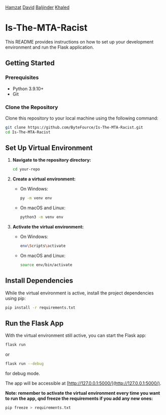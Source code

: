 [Hamzat](https://www.linkedin.com/in/hamzat-olowu-abb474208/)  [David]()  [Baljinder](https://www.linkedin.com/in/baljinder-hothi/) [Khaled](https://www.linkedin.com/in/khaled-ahmed1/)

# Is-The-MTA-Racist

This README provides instructions on how to set up your development environment and run the Flask application.

## Getting Started

### Prerequisites

- Python 3.9.10+
- Git

### Clone the Repository

Clone this repository to your local machine using the following command:

```sh
git clone https://github.com/ByteFource/Is-The-MTA-Racist.git
cd Is-The-MTA-Racist
```

## Set Up Virtual Environment

1. **Navigate to the repository directory:**

   ```sh
   cd your-repo
   ```

2. **Create a virtual environment:**

   - On Windows:

     ```sh
     py -m venv env
     ```

   - On macOS and Linux:

     ```sh
     python3 -m venv env
     ```

3. **Activate the virtual environment:**

   - On Windows:

     ```sh
     env\Scripts\activate
     ```

   - On macOS and Linux:

     ```sh
     source env/bin/activate
     ```

## Install Dependencies

While the virtual environment is active, install the project dependencies using pip:

```sh
pip install -r requirements.txt
```

## Run the Flask App

With the virtual environment still active, you can start the Flask app:

```sh
flask run
```

or

```sh
flask run --debug
```

for debug mode.

The app will be accessible at [http://127.0.0.1:5000/](http://127.0.0.1:5000/).

**Note: remember to activate the virtual environment every time you want to run the app, qnd freeze the requirements if you add any new ones:**

```sh
pip freeze > requirements.txt
```
